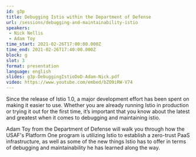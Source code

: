```yaml
---
id: g3p
title: Debugging Istio within the Department of Defense
url: /sessions/debugging-and-maintainability-istio
speakers:
 - Nick Nellis
 - Adam Toy
time_start: 2021-02-26T17:00:00.000Z
time_end: 2021-02-26T17:40:00.000Z
block: g
slot: 3
format: presentation
language: english
slides: g3p-DebuggingIstioDoD-Adam-Nick.pdf
video: https://www.youtube.com/embed/bZO9iRW-V74
---
```


Since the release of Istio 1.0, a major development effort has been spent on making it easier to use. Whether you are already running Istio in production or trying it out for the first time, it’s important that you know about the latest and greatest when it comes to debugging and maintaining istio.

Adam Toy from the Department of Defense will walk you through how the USAF's Platform One program is utilizing Istio to establish a zero-trust PaaS infrastructure, as well as some of the new things Istio has to offer in terms of debugging and maintainability he has learned along the way.
